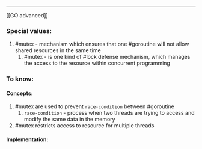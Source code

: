 ***
[[GO advanced]]
### Special values:
1. #mutex - mechanism which ensures that one #goroutine will not allow shared resources in the same time 
	1. #mutex - is one kind of #lock defense mechanism, which manages the access to the resource within concurrent programming  
### To know:

#### Concepts:
1. #mutex are used to prevent `race-condition` between #goroutine 
	1. `race-condition` - process when two threads are trying to access and modify the same data in the memory 
2. #mutex restricts access to resource for multiple threads  
#### Implementation:

